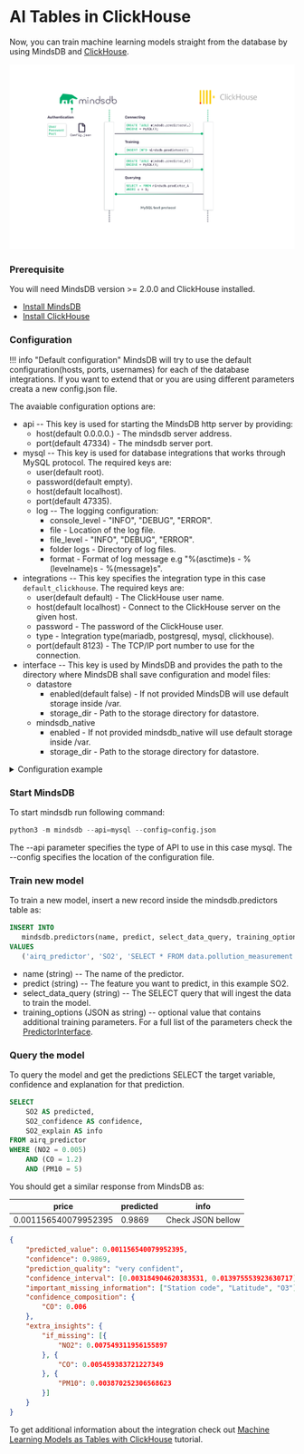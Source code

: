 # AI Tables in ClickHouse

Now, you can train machine learning models straight from the database by using MindsDB and [ClickHouse](https://clickhouse.tech/).

![MindsDB-ClickHouse](/assets/clickhouse-mdb-diagram.png)


### Prerequisite

You will need MindsDB version >= 2.0.0 and ClickHouse installed.

* [Install MindsDB](/Installing/)
* [Install ClickHouse](https://clickhouse.tech/docs/en/getting-started/install/)

### Configuration

!!! info "Default configuration"
    MindsDB will try to use the default configuration(hosts, ports, usernames) for each of the database integrations. If you want to extend that or you are
    using different parameters creata a new config.json file. 

The avaiable configuration options are:

* api -- This key is used for starting the MindsDB http server by providing:
    * host(default 0.0.0.0.) - The mindsdb server address.
    * port(default 47334) - The mindsdb server port.
* mysql -- This key is used for database integrations that works through MySQL protocol. The required keys are:
    * user(default root).
    * password(default empty).
    * host(default localhost).
    * port(default 47335).
    * log -- The logging configuration:
        * console_level - "INFO", "DEBUG", "ERROR".
        * file - Location of the log file.
        * file_level - "INFO", "DEBUG", "ERROR".
        * folder logs - Directory of log files.
        * format - Format of log message e.g "%(asctime)s - %(levelname)s - %(message)s".
* integrations -- This key specifies the integration type in this case `default_clickhouse`. The required keys are:
    * user(default default) - The ClickHouse user name.
    * host(default localhost) - Connect to the ClickHouse server on the given host. 
    * password - The password of the ClickHouse user. 
    * type - Integration type(mariadb, postgresql, mysql, clickhouse).
    * port(default 8123) - The TCP/IP port number to use for the connection. 
* interface -- This key is used by MindsDB and provides the path to the directory where MindsDB shall save configuration and model files:
    * datastore
        * enabled(default false) - If not provided MindsDB will use default storage inside /var.
        * storage_dir - Path to the storage directory for datastore.
    * mindsdb_native
        * enabled -  If not provided mindsdb_native will use default storage inside /var.
        * storage_dir - Path to the storage directory for datastore.


<details class="success">
    <summary> Configuration example</summary>  
```json
{
   "config_version": 1,
   "api": {
       "http": {
           "host": "0.0.0.0",
           "port": "47334"
       } ,
    "mysql": {
           "certificate_path": "/flows/config/cert.pem",
           "datasources": [],
           "host": "127.0.0.1",
           "log": {
               "console_level": "INFO",
               "file": "mysql.log",
               "file_level": "INFO",
               "folder": "logs/",
               "format": "%(asctime)s - %(levelname)s - %(message)s"
           },
           "password": "mysql pass",
           "port": "47335",
           "user": "mysql user"
       }
   },
   "debug": false,
   "integrations": {
       "default_clickhouse": {
           "enabled": true,
           "type": "clickhouse",
           "host": "localhost",
           "password": "pass",
           "port": 8123,
           "user": "default"
       }
   },
   "interface":{
       "datastore": {
           "enabled": false,
           "storage_dir": "/path/to/storage"
       }, 
    "mindsdb_native": {
           "enabled": true,
           "storage_dir": "/path/to/storage"
       }	
   }
}
```
</details> 

### Start MindsDB
To start mindsdb run following command:

```python
python3 -m mindsdb --api=mysql --config=config.json
```
The --api parameter specifies the type of API to use in this case mysql. 
The --config specifies the location of the configuration file. 

### Train new model

To train a new model, insert a new record inside the mindsdb.predictors table as:

```sql
INSERT INTO
   mindsdb.predictors(name, predict, select_data_query, training_options) 
VALUES
   ('airq_predictor', 'SO2', 'SELECT * FROM data.pollution_measurement', {"option": "value"});
```

* name (string) -- The name of the predictor.
* predict (string) --  The feature you want to predict, in this example SO2.
* select_data_query (string) -- The SELECT query that will ingest the data to train the model.
* training_options (JSON as string) -- optional value that contains additional training parameters. For a full list of the parameters check the [PredictorInterface](/PredictorInterface/#learn).

### Query the model

To query the model and get the predictions SELECT the target variable, confidence and explanation for that prediction.

```sql
SELECT 
    SO2 AS predicted,
    SO2_confidence AS confidence,
    SO2_explain AS info
FROM airq_predictor
WHERE (NO2 = 0.005) 
    AND (CO = 1.2) 
    AND (PM10 = 5)
```
You should get a similar response from MindsDB as:

| price  | predicted | info   |
|----------------|------------|------|
| 0.001156540079952395 | 0.9869 | Check JSON bellow  |


```json
{
    "predicted_value": 0.001156540079952395,
    "confidence": 0.9869,
    "prediction_quality": "very confident",
    "confidence_interval": [0.003184904620383531, 0.013975553923630717],
    "important_missing_information": ["Station code", "Latitude", "O3"],
    "confidence_composition": {
        "CO": 0.006
    },
    "extra_insights": {
        "if_missing": [{
            "NO2": 0.007549311956155897
        }, {
            "CO": 0.005459383721227349
        }, {
            "PM10": 0.003870252306568623
        }]
    }
}
```

To get additional information about the integration check out [Machine Learning Models as Tables with ClickHouse](https://www.mindsdb.com/blog/machine-learning-models-as-tables) tutorial.